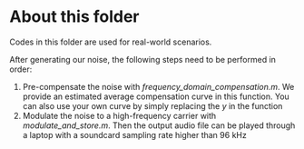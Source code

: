 # About this folder
Codes in this folder are used for real-world scenarios.

After generating our noise, the following steps need to be performed in order:
1. Pre-compensate the noise with *frequency_domain_compensation.m*. We provide an estimated average compensation curve in this function. You can also use your own curve by simply replacing the *y* in the function
2. Modulate the noise to a high-frequency carrier with *modulate_and_store.m*. Then the output audio file can be played through a laptop with a soundcard sampling rate higher than 96 kHz